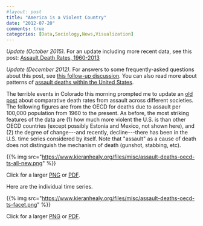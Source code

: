 ```yaml
---
#layout: post
title: "America is a Violent Country"
date: "2012-07-20"
comments: true
categories: [Data,Sociology,News,Visualization]
---
```


*Update (October 2015).* For an update including more recent data, see this post: [Assault Death Rates, 1960-2013](https://kieranhealy.org/blog/archives/2015/10/01/assault-death-rates-1960-2013/)

*Update (December 2012).* For answers to some frequently-asked questions about this post, see [this follow-up discussion](http://www.kieranhealy.org/blog/archives/2012/12/18/assault-death-rates-in-america-some-follow-up/). You can also read more about patterns of [assault deaths within the United States](http://www.kieranhealy.org/blog/archives/2012/07/21/assault-deaths-within-the-united-states/).

The terrible events in Colorado this morning prompted me to update an [old post](https://kieranhealy.org/blog/archives/2005/03/24/violent-societies/) about comparative death rates from assault across different societies. The following figures are from the OECD for deaths due to assault per 100,000 population from 1960 to the present. As before, the most striking features of the data are (1) how much more violent the U.S. is than other OECD countries (except possibly Estonia and Mexico, not shown here), and (2) the degree of change---and recently, decline---there has been in the U.S. time series considered by itself. Note that "assault" as a cause of death does not distinguish the mechanism of death (gunshot, stabbing, etc). 

{{% img src="https://www.kieranhealy.org/files/misc/assault-deaths-oecd-ts-all-new.png" %}}

Click for a larger [PNG](http://www.kieranhealy.org/files/misc/assault-deaths-oecd-ts-all-new.png) or [PDF](http://www.kieranhealy.org/files/misc/assault-deaths-oecd-ts-all-new.pdf).

Here are the individual time series.

{{% img src="https://www.kieranhealy.org/files/misc/assault-deaths-oecd-ts-facet.png" %}}

Click for a larger [PNG](http://www.kieranhealy.org/files/misc/assault-deaths-oecd-ts-facet.png) or [PDF](http://www.kieranhealy.org/files/misc/assault-deaths-oecd-ts-facet.pdf).
